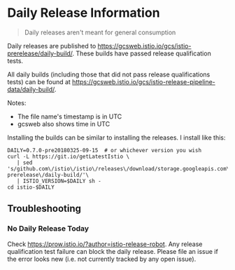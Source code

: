 # Daily Release Information

> Daily releases aren't meant for general consumption

Daily releases are published to https://gcsweb.istio.io/gcs/istio-prerelease/daily-build/. These builds have passed release qualification tests.

All daily builds (including those that did not pass release qualifications tests) can be found at
https://gcsweb.istio.io/gcs/istio-release-pipeline-data/daily-build/.

Notes:
- The file name's timestamp is in UTC
- gcsweb also shows time in UTC

Installing the builds can be similar to installing the releases.  I install like this:

```
DAILY=0.7.0-pre20180325-09-15  # or whichever version you wish
curl -L https://git.io/getLatestIstio \
   | sed 's/github.com\/istio\/istio\/releases\/download/storage.googleapis.com\/istio-prerelease\/daily-build/'\
   | ISTIO_VERSION=$DAILY sh -
cd istio-$DAILY
```

## Troubleshooting

### No Daily Release Today
Check https://prow.istio.io/?author=istio-release-robot. Any release qualification test failure can block the daily release. Please file an issue if the error looks new (i.e. not currently tracked by any open issue).

